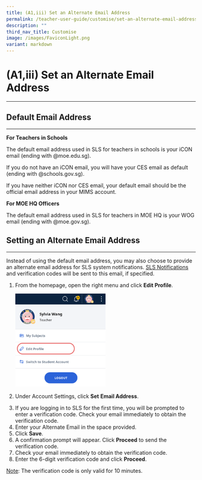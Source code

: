 ```yaml
---
title: (A1,iii) Set an Alternate Email Address
permalink: /teacher-user-guide/customise/set-an-alternate-email-address/
description: ""
third_nav_title: Customise
image: /images/FaviconLight.png
variant: markdown
---
```

<h1 id="set-an-alternate-email-address">(A1,iii) Set an Alternate Email Address</h1><hr>
<h2 id="-default-email-address-">Default Email Address</h2>
<hr>
<p><strong>For Teachers in Schools</strong></p>
<p>The default email address used in SLS for teachers in schools is your iCON email (ending with @moe.edu.sg).</p>
<p>If you do not have an iCON email, you will have your CES email as default (ending with @schools.gov.sg).</p>
<p>If you have neither iCON nor CES email, your default email should be the official email address in your MIMS account.</p>
<p><strong>For MOE HQ Officers</strong></p>
<p>The default email address used in SLS for teachers in MOE HQ is your WOG email (ending with @moe.gov.sg).</p>
<h2 id="-setting-an-alternate-email-address-">Setting an Alternate Email Address</h2>
<hr>
<p>Instead of using the default email address, you may also choose to provide an alternate email address for SLS system notifications. <a target="_blank" href="/teacher-user-guide/customise/set-email-notifications/">SLS Notifications</a> and verification codes will be sent to this email, if specified.</p>
<ol>
<li><p>From the homepage, open the right menu and click <strong>Edit Profile</strong>.</p>
<p><img alt="Set an Alternate Email Address" style="width: 50%;" src="/images/2Teacher/Cu-EditProfile.png"></p>
</li>
<li><p>Under Account Settings, click <strong>Set</strong> <strong>Email Address</strong>.</p>
</li>
<li>If you are logging in to SLS for the first time, you will be prompted to enter a verification code.  Check your email immediately to obtain the verification code.</li>
<li>Enter your Alternate Email in the space provided.</li>
<li>Click <strong>Save</strong>.</li>
<li>A confirmation prompt will appear. Click <strong>Proceed</strong> to send the verification code.</li>
<li>Check your email immediately to obtain the verification code.</li>
<li>Enter the 6-digit verification code and click <strong>Proceed</strong>.</li>
</ol>
<p><u>Note</u>: The verification code is only valid for 10 minutes.</p>